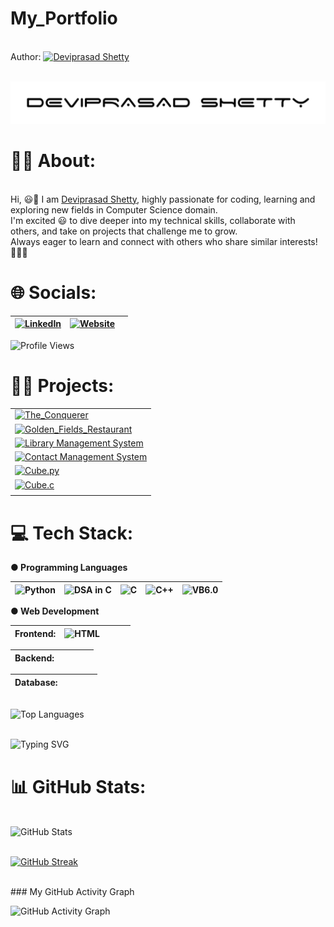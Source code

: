 # My_Portfolio

<br> Author: [![Deviprasad Shetty](https://img.shields.io/badge/Deviprasad%20Shetty-000000?style=for-the-badge&logo=d&logoColor=white)](https://yourwebsite.com/)

<br> ![image alt](https://github.com/DeviprasadShetty9833/My_Portfolio/blob/59e75c541bbfd8adb4f98847cca0405ca90d6725/assets/Dev.png)
<br> 


# 👨‍🎓 About:

<br> Hi, 😃👋 I am [Deviprasad Shetty](), highly passionate for coding, learning and exploring new fields in Computer Science domain. 
<br> I'm excited 😃 to dive deeper into my technical skills, collaborate with others, and take on projects that challenge me to grow. 
<br> Always eager to learn and connect with others who share similar interests! 🤗🧑‍💻
<br> 


# 🌐 Socials:

| [![LinkedIn](https://img.shields.io/badge/LinkedIn-0A66C2?style=for-the-badge&logo=linkedin&logoColor=white)](https://linkedin.com/in/deviprasad-shetty-4bba49313) | [![Website](https://img.shields.io/badge/Website-000?style=for-the-badge&logo=About.me&logoColor=white)](https://yourwebsite.com/) |  |                      
|---|---|---|

![Profile Views](https://komarev.com/ghpvc/?username=Deviprasadbshetty9833&label=Profile%20views&color=0e75b6&style=flat)
<br> 


# 👨‍💻 Projects:

|   |
|---|
| [![The_Conquerer](https://img.shields.io/badge/The_Conquerer-34A853?style=for-the-badge&logo=python&logoColor=white)](https://github.com/DeviprasadShetty9833/The_Conquerer) |
| [![Golden_Fields_Restaurant](https://img.shields.io/badge/Golden_Fields_Restaurant-000080?style=for-the-badge&logo=c&logoColor=white)](https://github.com/DeviprasadShetty9833/Golden_Fields_Restaurant) |
| [![Library Management System](https://img.shields.io/badge/Library_Management_System-000080?style=for-the-badge&logo=c&logoColor=white)](https://github.com/DeviprasadShetty9833/Library_Management_System) |
| [![Contact Management System](https://img.shields.io/badge/Contact_Management_System-00599C?style=for-the-badge&logo=c&logoColor=white)](https://github.com/DeviprasadShetty9833/Contact_Management_System) |
| [![Cube.py](https://img.shields.io/badge/Cube.py-34A853?style=for-the-badge&logo=python&logoColor=white)](https://github.com/DeviprasadShetty9833/Cube.py) |
| [![Cube.c](https://img.shields.io/badge/Cube.c-00599C?style=for-the-badge&logo=c&logoColor=white)](https://github.com/DeviprasadShetty9833/Cube.c) |
|  |


# 💻 Tech Stack:

**● Programming Languages**

|  ![Python](https://img.shields.io/badge/Python-34A853?style=for-the-badge&logo=python&logoColor=white)  |  ![DSA in C](https://img.shields.io/badge/DSA%20in%20C-000080?style=for-the-badge&logo=c&logoColor=white)   | ![C](https://img.shields.io/badge/C-00599C?style=for-the-badge&logo=c&logoColor=white) | ![C++](https://img.shields.io/badge/C++-4B8BBE?style=for-the-badge&logo=c%2B%2B&logoColor=white) | ![VB6.0](https://img.shields.io/badge/VB6.0-954E99?style=for-the-badge&logo=visual-basic&logoColor=white) |
|---|---|---|---|---|

**● Web Development**

| Frontend: | ![HTML](https://img.shields.io/badge/HTML5-E34F26?style=for-the-badge&logo=html5&logoColor=white)   |   |       |   |
|---|---|---|---|---|

| Backend:  |   |   |   |   |
|---|---|---|---|---|

| Database: |   |   |   |   |
|---|---|---|---|---|

<br> ![Top Languages](https://github-readme-stats.vercel.app/api/top-langs/?username=DeviprasadShetty9833&layout=compact&theme=tokyonight)

<br> ![Typing SVG](https://readme-typing-svg.herokuapp.com?font=Fira+Code&weight=500&size=24&duration=3000&pause=1000&color=36BCF7&center=true&vCenter=true&width=600&lines=C+Programmer;C%2B%2B+Enthusiast;Python+Developer;DSA+Ninja+in+C;Problem+Solver;Code.+Debug.+Repeat.)
<br> 


# 📊 GitHub Stats:

<br> ![GitHub Stats](https://github-readme-stats.vercel.app/api?username=DeviprasadShetty9833&show_icons=true&theme=tokyonight)

<br> [![GitHub Streak](https://streak-stats.demolab.com?user=DeviprasadShetty9833&theme=tokyonight&date_format=j%20M%5B%20Y%5D)](https://git.io/streak-stats)

<br> ### My GitHub Activity Graph

![GitHub Activity Graph](https://github-readme-activity-graph.vercel.app/graph?DeviprasadShetty9833=your-DeviprasadShetty9833&theme=github-compact)




